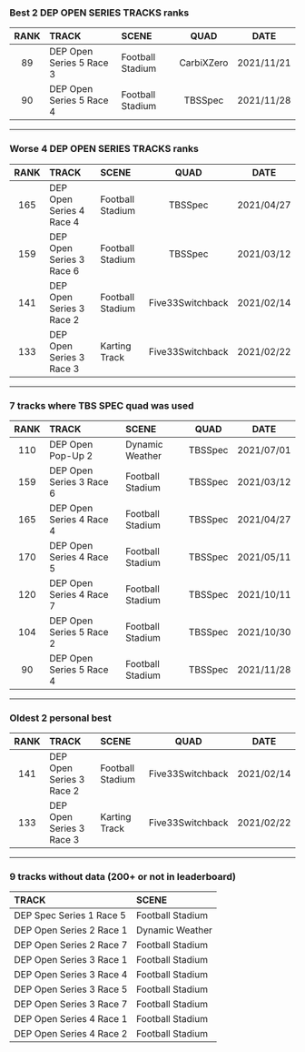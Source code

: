 ### Best 2 DEP OPEN SERIES TRACKS ranks
|RANK|TRACK|SCENE|QUAD|DATE|
|:---:|:---|:---|:---:|:---:|
|89|DEP Open Series 5 Race 3|Football Stadium|CarbiXZero|2021/11/21|
|90|DEP Open Series 5 Race 4|Football Stadium|TBSSpec|2021/11/28|
---
### Worse 4 DEP OPEN SERIES TRACKS ranks
|RANK|TRACK|SCENE|QUAD|DATE|
|:---:|:---|:---|:---:|:---:|
|165|DEP Open Series 4 Race 4|Football Stadium|TBSSpec|2021/04/27|
|159|DEP Open Series 3 Race 6|Football Stadium|TBSSpec|2021/03/12|
|141|DEP Open Series 3 Race 2|Football Stadium|Five33Switchback|2021/02/14|
|133|DEP Open Series 3 Race 3|Karting Track|Five33Switchback|2021/02/22|
---
### 7 tracks where TBS SPEC quad was used
|RANK|TRACK|SCENE|QUAD|DATE|
|:---:|:---|:---|:---:|:---:|
|110|DEP Open Pop-Up 2|Dynamic Weather|TBSSpec|2021/07/01|
|159|DEP Open Series 3 Race 6|Football Stadium|TBSSpec|2021/03/12|
|165|DEP Open Series 4 Race 4|Football Stadium|TBSSpec|2021/04/27|
|170|DEP Open Series 4 Race 5|Football Stadium|TBSSpec|2021/05/11|
|120|DEP Open Series 4 Race 7|Football Stadium|TBSSpec|2021/10/11|
|104|DEP Open Series 5 Race 2|Football Stadium|TBSSpec|2021/10/30|
|90|DEP Open Series 5 Race 4|Football Stadium|TBSSpec|2021/11/28|
---
### Oldest 2 personal best
|RANK|TRACK|SCENE|QUAD|DATE|
|:---:|:---|:---|:---:|:---:|
|141|DEP Open Series 3 Race 2|Football Stadium|Five33Switchback|2021/02/14|
|133|DEP Open Series 3 Race 3|Karting Track|Five33Switchback|2021/02/22|
---
### 9 tracks without data (200+ or not in leaderboard)
|TRACK|SCENE|
|:---|:---|
|DEP Spec Series 1 Race 5|Football Stadium|
|DEP Open Series 2 Race 1|Dynamic Weather|
|DEP Open Series 2 Race 7|Football Stadium|
|DEP Open Series 3 Race 1|Football Stadium|
|DEP Open Series 3 Race 4|Football Stadium|
|DEP Open Series 3 Race 5|Football Stadium|
|DEP Open Series 3 Race 7|Football Stadium|
|DEP Open Series 4 Race 1|Football Stadium|
|DEP Open Series 4 Race 2|Football Stadium|
